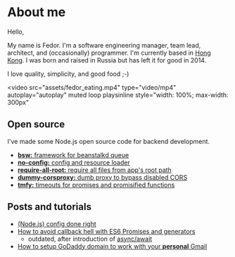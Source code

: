 # About me

Hello,

My name is Fedor. I'm a software engineering manager, team lead, architect, and (occasionally) programmer. I'm currently based in [Hong Kong](https://en.wikipedia.org/wiki/Hong_Kong). I was born and raised in Russia but has left it for good in 2014.

I love quality, simplicity, and good food ;-)

<video
	src="assets/fedor_eating.mp4"
	type="video/mp4"
	autoplay="autoplay" muted loop playsinline
	style="width: 100%; max-width: 300px"
></video>

## Open source

I've made some Node.js open source code for backend development.

- [**bsw:** framework for beanstalkd queue](https://github.com/AfterShip/bsw)  
- [**no-config:** config and resource loader](https://github.com/fedor/node-no-config)  
- [**require-all-root:** require all files from app's root path](https://github.com/fedor/node-require-all-root)  
- [**dummy-corsproxy:** dumb proxy to bypass disabled CORS](https://github.com/fedor/dummy-corsproxy)  
- [**tmfy:** timeouts for promises and promisified functions](https://github.com/AfterShip/node-tmfy)  

## Posts and tutorials

- [(Node.js) config done right](https://medium.com/@fedorHK/no-config-b3f1171eecd5#.rejr8a7yo)  
- [How to avoid callback hell with ES6 Promises and generators](https://github.com/fedor/co_demo)
  - outdated, after introduction of [async/await](https://medium.com/javascript-in-plain-english/async-await-javascript-5038668ec6eb)  
- [How to setup GoDaddy domain to work with your **personal** Gmail](https://medium.com/@fedorHK/how-to-setup-godaddy-domain-to-work-with-your-personal-gmail-2510bbd383fd)

